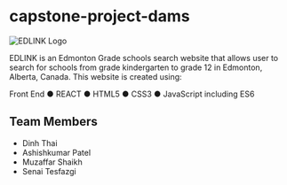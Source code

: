 # capstone-project-dams 

![EDLINK Logo](https://github.com/TECHCareers-by-Manpower/capstone-project-dams/blob/master/EdlinkCapstone/ClientApp/src/assets/images/EdLinkLogo.png)

EDLINK is an Edmonton Grade schools search website that allows user to search for schools from grade kindergarten to grade 12 in Edmonton, Alberta, Canada. 
This website is created using:

Front End
●	REACT
●	HTML5 
●	CSS3
●	JavaScript including ES6


## Team Members
* Dinh Thai
* Ashishkumar Patel
* Muzaffar Shaikh
* Senai Tesfazgi
